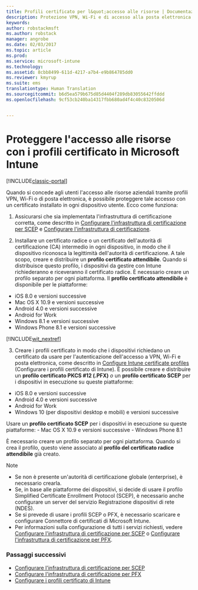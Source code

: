 ```yaml
---
title: Profili certificato per l&quot;accesso alle risorse | Documentazione Microsoft
description: Protezione VPN, Wi-Fi e di accesso alla posta elettronica con un certificato installato su ogni dispositivo dell&quot;utente.
keywords: 
author: robstackmsft
ms.author: robstack
manager: angrobe
ms.date: 02/03/2017
ms.topic: article
ms.prod: 
ms.service: microsoft-intune
ms.technology: 
ms.assetid: 8cbb8499-611d-4217-a7b4-e9b864785dd0
ms.reviewer: kmyrup
ms.suite: ems
translationtype: Human Translation
ms.sourcegitcommit: b6d5ea579b675d85d4404f289db83055642ffddd
ms.openlocfilehash: 9cf53cb240ba14317fbb680ad4f4c40c8320506d


---
```


# <a name="secure-resource-access-with-certificate-profiles-in-microsoft-intune"></a>Proteggere l'accesso alle risorse con i profili certificato in Microsoft Intune

[!INCLUDE[classic-portal](../includes/classic-portal.md)]

Quando si concede agli utenti l'accesso alle risorse aziendali tramite profili VPN, Wi-Fi o di posta elettronica, è possibile proteggere tale accesso con un certificato installato in ogni dispositivo utente. Ecco come funziona:

1. Assicurarsi che sia implementata l'infrastruttura di certificazione corretta, come descritto in [Configurare l'infrastruttura di certificazione per SCEP](configure-certificate-infrastructure-for-scep.md) e [Configurare l'infrastruttura di certificazione](configure-certificate-infrastructure-for-pfx.md).

2. Installare un certificato radice o un certificato dell'autorità di certificazione (CA) intermedio in ogni dispositivo, in modo che il dispositivo riconosca la legittimità dell'autorità di certificazione. A tale scopo, creare e distribuire un **profilo certificato attendibile**. Quando si distribuisce questo profilo, i dispositivi da gestire con Intune richiederanno e riceveranno il certificato radice. È necessario creare un profilo separato per ogni piattaforma. Il **profilo certificato attendibile** è disponibile per le piattaforme:
 -  iOS 8.0 e versioni successive
 -  Mac OS X 10.9 e versioni successive
 -  Android 4.0 e versioni successive
 -  Android for Work
 -  Windows 8.1 e versioni successive
 -  Windows Phone 8.1 e versioni successive

[!INCLUDE[wit_nextref](../includes/afw_rollout_disclaimer.md)]

3. Creare i profili certificato in modo che i dispositivi richiedano un certificato da usare per l'autenticazione dell'accesso a VPN, Wi-Fi e posta elettronica, come descritto in [Configure Intune certificate profiles](configure-intune-certificate-profiles.md) (Configurare i profili certificato di Intune). È possibile creare e distribuire un **profilo certificato PKCS #12 (.PFX)** *o* un **profilo certificato SCEP** per i dispositivi in esecuzione su queste piattaforme:

  -  iOS 8.0 e versioni successive
  -  Android 4.0 e versioni successive
  -  Android for Work
  -  Windows 10 (per dispositivi desktop e mobili) e versioni successive

  Usare un **profilo certificato SCEP** per i dispositivi in esecuzione su queste piattaforme:
    -   Mac OS X 10.9 e versioni successive
    -   Windows Phone 8.1

È necessario creare un profilo separato per ogni piattaforma. Quando si crea il profilo, questo viene associato al **profilo del certificato radice attendibile** già creato.

> [!NOTE]           
> - Se non è presente un'autorità di certificazione globale (enterprise), è necessario crearla.
>- Se, in base alle piattaforme dei dispositivi, si decide di usare il profilo Simplified Certificate Enrollment Protocol (SCEP), è necessario anche configurare un server del servizio Registrazione dispositivi di rete (NDES).
>-  Se si prevede di usare i profili SCEP o PFX, è necessario scaricare e configurare Connettore di certificati di Microsoft Intune.
>-  Per informazioni sulla configurazione di tutti i servizi richiesti, vedere [Configurare l'infrastruttura di certificazione per SCEP](configure-certificate-infrastructure-for-scep.md) o [Configurare l'infrastruttura di certificazione per PFX](configure-certificate-infrastructure-for-pfx.md).

### <a name="next-steps"></a>Passaggi successivi
- [Configurare l'infrastruttura di certificazione per SCEP](configure-certificate-infrastructure-for-scep.md)
- [Configurare l'infrastruttura di certificazione per PFX](configure-certificate-infrastructure-for-pfx.md)
- [Configurare i profili certificato di Intune](configure-intune-certificate-profiles.md)



<!--HONumber=Dec16_HO2-->


